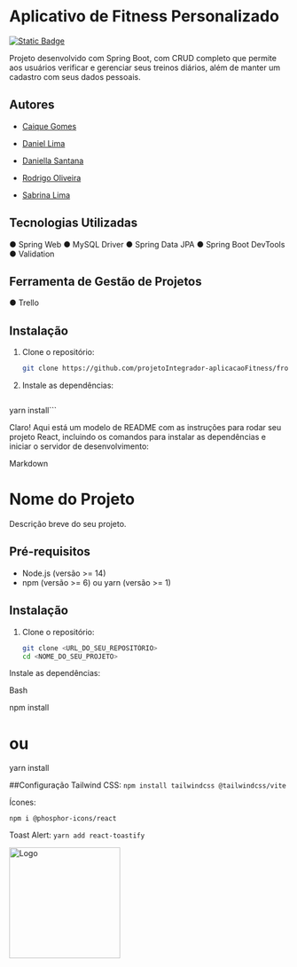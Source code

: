 
# Aplicativo de Fitness Personalizado
[![Static Badge](https://img.shields.io/badge/-Escopo%20do%20projeto-lightgrey)](https://github.com/projetoIntegrador-aplicacaoFitness/backend/blob/main/Escopo%20do%20Projeto.pdf)

Projeto desenvolvido com Spring Boot, com CRUD completo que permite aos usuários verificar e gerenciar seus treinos diários, além de manter
um cadastro com seus dados pessoais.


## Autores

- [Caique Gomes](https://www.linkedin.com/in/cttcaiquegomes/)

- [Daniel Lima](https://www.linkedin.com/in/danieldossantoslima)

- [Daniella Santana](https://www.linkedin.com/in/adaniellasantana/)

- [Rodrigo Oliveira](https://www.linkedin.com/in/rodrigo-oliveira-de-santana-23a330262/)
  
- [Sabrina Lima](https://www.linkedin.com/in/sabrina-santoslima/)



## Tecnologias Utilizadas

● Spring Web
● MySQL Driver
● Spring Data JPA
● Spring Boot DevTools
● Validation

## Ferramenta de Gestão de Projetos

● Trello

## Instalação

1. Clone o repositório:

   ```bash
   git clone https://github.com/projetoIntegrador-aplicacaoFitness/frontend.git```

2. Instale as dependências:
   ```npm install
  yarn install```

Claro! Aqui está um modelo de README com as instruções para rodar seu projeto React, incluindo os comandos para instalar as dependências e iniciar o servidor de desenvolvimento:

Markdown

# Nome do Projeto

Descrição breve do seu projeto.

## Pré-requisitos

* Node.js (versão >= 14)
* npm (versão >= 6) ou yarn (versão >= 1)

## Instalação

1. Clone o repositório:

   ```bash
   git clone <URL_DO_SEU_REPOSITÓRIO>
   cd <NOME_DO_SEU_PROJETO>
Instale as dependências:

Bash

npm install
# ou
yarn install

##Configuração
Tailwind CSS:
```npm install tailwindcss @tailwindcss/vite```

Ícones:
```
npm i @phosphor-icons/react
```
Toast Alert:
```yarn add react-toastify```


<img src="https://brazil.generation.org/wp-content/uploads/2024/10/Generation_BRAZIL_logo_NEW-BLUE.png" alt="Logo" width="200">
